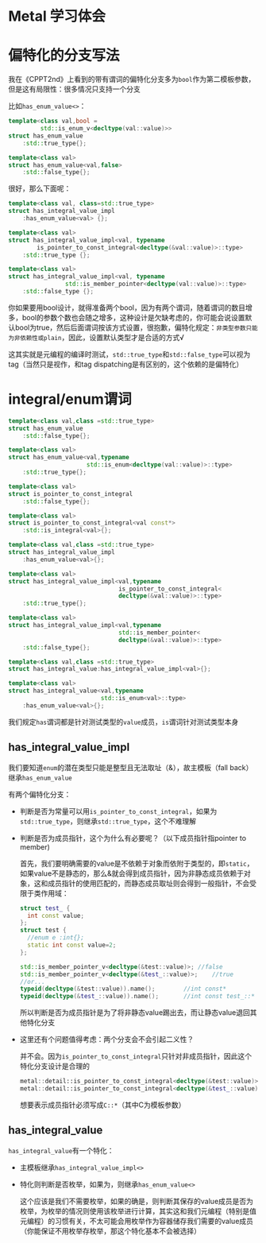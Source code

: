 # Metal 学习体会

# 偏特化的分支写法

我在《CPPT2nd》上看到的带有谓词的偏特化分支多为`bool`作为第二模板参数，但是这有局限性：很多情况只支持一个分支

比如`has_enum_value<>`：

```cpp
template<class val,bool =
    	 std::is_enum_v<decltype(val::value)>>
struct has_enum_value
    :std::true_type{};

template<class val>
struct has_enum_value<val,false>
	:std::false_type{};
```

很好，那么下面呢：

```cpp
template<class val, class=std::true_type>
struct has_integral_value_impl
	:has_enum_value<val> {};

template<class val>
struct has_integral_value_impl<val, typename
		is_pointer_to_const_integral<decltype(&val::value)>::type>
	:std::true_type {};

template<class val>
struct has_integral_value_impl<val, typename
				std::is_member_pointer<decltype(val::value)>::type>
	:std::false_type {};
```

你如果要用bool设计，就得准备两个bool，因为有两个谓词，随着谓词的数目增多，bool的参数个数也会随之增多，这种设计是欠缺考虑的，你可能会说设置默认bool为true，然后后面谓词按该方式设置，很抱歉，偏特化规定：`非类型参数只能为非依赖性或plain`，因此，设置默认类型才是合适的方式√

这其实就是元编程的编译时测试，`std::true_type`和`std::false_type`可以视为tag（当然只是视作，和tag dispatching是有区别的，这个依赖的是偏特化）

# integral/enum谓词

```cpp
template<class val,class =std::true_type>
struct has_enum_value
    :std::false_type{};

template<class val>
struct has_enum_value<val,typename
    				  std::is_enum<decltype(val::value)>::type>
	:std::true_type{};

template<class val>
struct is_pointer_to_const_integral
    :std::false_type{};

template<class val>
struct is_pointer_to_const_integral<val const*>
    :std::is_integral<val>{};

template<class val,class =std::true_type>
struct has_integral_value_impl
    :has_enum_value<val>{};

template<class val>
struct has_integral_value_impl<val,typename
    					  	   is_pointer_to_const_integral<
    					  	   decltype(&val::value)>::type>
	:std::true_type{};

template<class val>
struct has_integral_value_impl<val,typename
    						   std::is_member_pointer<
    						   decltype(&val::value)>::type>
    :std::false_type{};

template<class val,class =std::true_type>
struct has_integral_value:has_integral_value_impl<val>{};

template<class val>
struct has_integral_value<val,typename 
    					  std::is_enum<val>::type>
	:has_enum_value<val>{};
```

我们规定`has`谓词都是针对测试类型的`value`成员，`is`谓词针对测试类型本身

## has_integral_value_impl

我们要知道`enum`的潜在类型只能是整型且无法取址（&），故主模板（fall back）继承`has_enum_value`

有两个偏特化分支：

* 判断是否为常量可以用`is_pointer_to_const_integral`，如果为`std::true_type`，则继承`std::true_type`，这个不难理解

* 判断是否为成员指针，这个为什么有必要呢？（以下成员指针指pointer to member)

  首先，我们要明确需要的value是不依赖于对象而依附于类型的，即`static`，如果value不是静态的，那么&就会得到成员指针，因为非静态成员依赖于对象，这和成员指针的使用匹配的，而静态成员取址则会得到一般指针，不会受限于类作用域：

  ```cpp
  struct test_ {
  	int const value;
  };
  struct test {
  	//enum e :int{};
  	static int const value=2;
  };
  
  std::is_member_pointer_v<decltype(&test::value)>;	//false
  std::is_member_pointer_v<decltype(&test_::value)>;	//true
  //or...
  typeid(decltype(&test::value)).name();		//int const*
  typeid(decltype(&test_::value)).name();		//int const test_::*
  ```

  所以判断是否为成员指针是为了将非静态value踢出去，而让静态value退回其他特化分支

* 这里还有个问题值得考虑：两个分支会不会引起二义性？

  并不会。因为`is_pointer_to_const_integral`只针对非成员指针，因此这个特化分支设计是合理的

  ```cpp
  metal::detail::is_pointer_to_const_integral<decltype(&test::value)>::value;		//true
  metal::detail::is_pointer_to_const_integral<decltype(&test_::value)>::value;	//false
  ```

  想要表示成员指针必须写成`C::*`（其中C为模板参数）

## has_integral_value

`has_integral_value`有一个特化：

* 主模板继承`has_integral_value_impl<>`

* 特化则判断是否枚举，如果为，则继承`has_enum_value<>`

  这个应该是我们不需要枚举，如果的确是，则判断其保存的value成员是否为枚举，为枚举的情况则使用该枚举进行计算，其实这和我们元编程（特别是值元编程）的习惯有关，不太可能会用枚举作为容器储存我们需要的value成员（你能保证不用枚举存枚举，那这个特化基本不会被选择）

